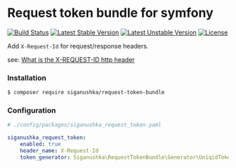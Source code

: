 # Request token bundle for symfony

[![Build Status](https://github.com/siganushka/request-token-bundle/actions/workflows/ci.yaml/badge.svg)](https://github.com/siganushka/request-token-bundle/actions/workflows/ci.yaml)
[![Latest Stable Version](https://poser.pugx.org/siganushka/request-token-bundle/v/stable)](https://packagist.org/packages/siganushka/request-token-bundle)
[![Latest Unstable Version](https://poser.pugx.org/siganushka/request-token-bundle/v/unstable)](https://packagist.org/packages/siganushka/request-token-bundle)
[![License](https://poser.pugx.org/siganushka/request-token-bundle/license)](https://packagist.org/packages/siganushka/request-token-bundle)

Add `X-Request-Id` for request/response headers.

see: [What is the X-REQUEST-ID http header](https://stackoverflow.com/questions/25433258/what-is-the-x-request-id-http-header)

### Installation

```bash
$ composer require siganushka/request-token-bundle
```

### Configuration

```yaml
# ./config/packages/siganushka_request_token.yaml

siganushka_request_token:
    enabled: true
    header_name: X-Request-Id
    token_generator: Siganushka\RequestTokenBundle\Generator\UniqidTokenGenerator
```
